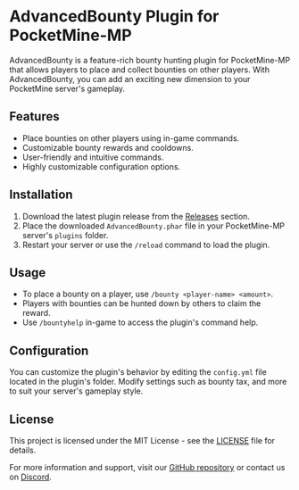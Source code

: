 # AdvancedBounty Plugin for PocketMine-MP

AdvancedBounty is a feature-rich bounty hunting plugin for PocketMine-MP that allows players to place and collect bounties on other players. With AdvancedBounty, you can add an exciting new dimension to your PocketMine server's gameplay.

## Features

- Place bounties on other players using in-game commands.
- Customizable bounty rewards and cooldowns.
- User-friendly and intuitive commands.
- Highly customizable configuration options.

## Installation

1. Download the latest plugin release from the [Releases](https://github.com/iLVOEWOCK/AdvancedBounty) section.
2. Place the downloaded `AdvancedBounty.phar` file in your PocketMine-MP server's `plugins` folder.
3. Restart your server or use the `/reload` command to load the plugin.

## Usage

- To place a bounty on a player, use `/bounty <player-name> <amount>`.
- Players with bounties can be hunted down by others to claim the reward.
- Use `/bountyhelp` in-game to access the plugin's command help.

## Configuration

You can customize the plugin's behavior by editing the `config.yml` file located in the plugin's folder. Modify settings such as bounty tax, and more to suit your server's gameplay style.

## License

This project is licensed under the MIT License - see the [LICENSE](LICENSE) file for details.

For more information and support, visit our [GitHub repository]([https://link-to-your-github-repo](https://github.com/iLVOEWOCK)) or contact us on [Discord](https://discord.gg/RpKPSep3).
